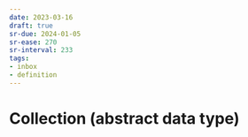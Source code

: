 ```yaml
---
date: 2023-03-16
draft: true
sr-due: 2024-01-05
sr-ease: 270
sr-interval: 233
tags:
- inbox
- definition
---
```


# Collection (abstract data type)